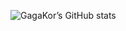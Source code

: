 ![GagaKor’s GitHub stats](https://github-readme-stats.vercel.app/api?username=GagaKor&show_icons=true&theme=dark)
